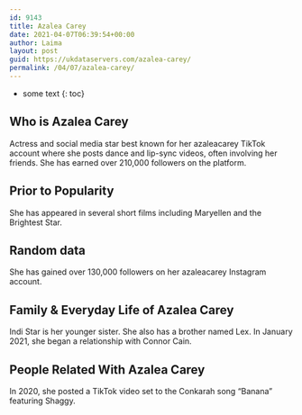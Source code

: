 ```yaml
---
id: 9143
title: Azalea Carey
date: 2021-04-07T06:39:54+00:00
author: Laima
layout: post
guid: https://ukdataservers.com/azalea-carey/
permalink: /04/07/azalea-carey/
---
```


* some text
{: toc}


## Who is Azalea Carey
                  
                  
                  
Actress and social media star best known for her azaleacarey TikTok account where she posts dance and lip-sync videos, often involving her friends. She has earned over 210,000 followers on the platform. 
                  
              
            
              
            
                
                
                
## Prior to Popularity
                  
                  
                  
She has appeared in several short films including Maryellen and the Brightest Star. 
                  
              
            
              
            
                
                
                
## Random data
                  
                  
                  
She has gained over 130,000 followers on her azaleacarey Instagram account. 
                  
              
            
              
            
                
                
                
## Family & Everyday Life of Azalea Carey
                  
                  
                  
Indi Star is her younger sister. She also has a brother named Lex. In January 2021, she began a relationship with Connor Cain.
                  
              
            
              
            
                
                
                
## People Related With Azalea Carey
                  
                  
                  
In 2020, she posted a TikTok video set to the Conkarah song &#8220;Banana&#8221; featuring Shaggy. 
                  
              
            
              
            
                
              
            
              
              
            
            
              
            
          
          
          